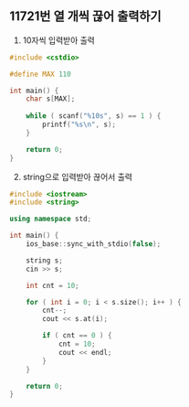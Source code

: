 11721번 열 개씩 끊어 출력하기
-----------------------

1. 10자씩 입력받아 출력

~~~ cpp
#include <cstdio>

#define MAX 110

int main() {
    char s[MAX];
    
    while ( scanf("%10s", s) == 1 ) {
        printf("%s\n", s);
    }

    return 0;
}
~~~

2. string으로 입력받아 끊어서 출력

~~~ cpp
#include <iostream>
#include <string>

using namespace std;

int main() {
    ios_base::sync_with_stdio(false);

    string s;
    cin >> s;

    int cnt = 10;

    for ( int i = 0; i < s.size(); i++ ) {
        cnt--;
        cout << s.at(i);

        if ( cnt == 0 ) {
            cnt = 10;
            cout << endl;
        }
    }

    return 0;
}
~~~